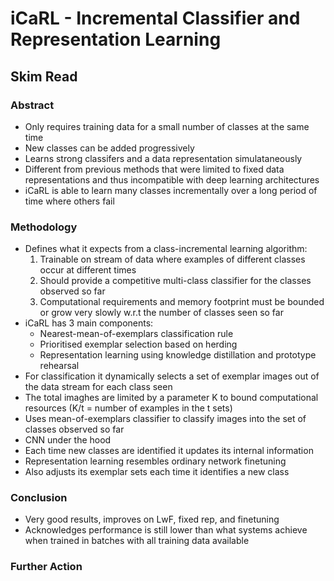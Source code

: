# iCaRL - Incremental Classifier and Representation Learning
## Skim Read
### Abstract
- Only requires training data for a small number of classes at the same time
- New classes can be added progressively
- Learns strong classifers and a data representation simulataneously
- Different from previous methods that were limited to fixed data representations and thus incompatible with deep learning architectures
- iCaRL is able to learn many classes incrementally over a long period of time where others fail

### Methodology
- Defines what it expects from a class-incremental learning algorithm:
	1) Trainable on stream of data where examples of different classes occur at different times 
	2) Should provide a competitive multi-class classifier for the classes observed so far
	3) Computational requirements and memory footprint must be bounded or grow very slowly w.r.t the number of classes seen so far
- iCaRL has 3 main components:
	- Nearest-mean-of-exemplars classification rule
	- Prioritised exemplar selection based on herding
	- Representation learning using knowledge distillation and prototype rehearsal
- For classification it dynamically selects a set of exemplar images out of the data stream for each class seen
- The total imaghes are limited by a parameter K to bound computational resources (K/t = number of examples in the t sets)
- Uses mean-of-exemplars classifier to classify images into the set of classes observed so far
- CNN under the hood
- Each time new classes are identified it updates its internal information
- Representation learning resembles ordinary network finetuning
- Also adjusts its exemplar sets each time it identifies a new class 

### Conclusion
- Very good results, improves on LwF, fixed rep, and finetuning
- Acknowledges performance is still lower than what systems achieve when trained in batches with all training data available 

### Further Action
